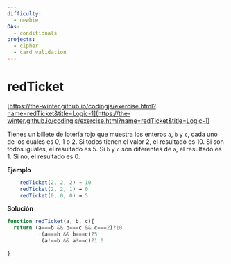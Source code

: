 ```yaml
---
difficulty:
  - newbie
OAs:
  - conditionals
projects:
  - cipher
  - card validation
---
```


# redTicket

[https://the-winter.github.io/codingjs/exercise.html?name=redTicket&title=Logic-1](https://the-winter.github.io/codingjs/exercise.html?name=redTicket&title=Logic-1)

Tienes un billete de lotería rojo que muestra los enteros `a`, `b` y `c`, cada uno
de los cuales es 0, 1 o 2. Si todos tienen el valor 2, el resultado es 10.
Si son todos iguales, el resultado es 5. Si `b` y `c` son diferentes de `a`, el
resultado es 1. Si no, el resultado es 0.

__Ejemplo__

```js
    redTicket(2, 2, 2) → 10
    redTicket(2, 2, 1) → 0
    redTicket(0, 0, 0) → 5
```
__Solución__
```js
function redTicket(a, b, c){
  return (a===b && b===c && c===2)?10
          :(a===b && b===c)?5
          :(a!==b && a!==c)?1:0
  
}
```
